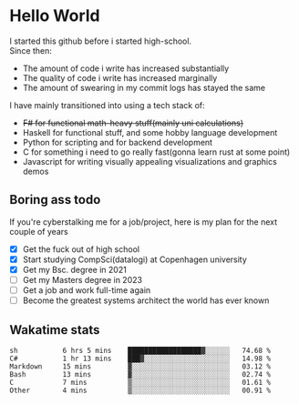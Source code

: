 # Hello World

I started this github before i started high-school.  
Since then:
- The amount of code i write has increased substantially
- The quality of code i write has increased marginally
- The amount of swearing in my commit logs has stayed the same

I have mainly transitioned into using a tech stack of:
- ~~F# for functional math-heavy stuff(mainly uni calculations)~~
- Haskell for functional stuff, and some hobby language development
- Python for scripting and for backend development
- C for something i need to go really fast(gonna learn rust at some point)
- Javascript for writing visually appealing visualizations and graphics demos

## Boring ass todo
If you're cyberstalking me for a job/project, here is my plan for the next couple of years
- [x] Get the fuck out of high school
- [x] Start studying CompSci(datalogi) at Copenhagen university
- [x] Get my Bsc. degree in 2021
- [ ] Get my Masters degree in 2023
- [ ] Get a job and work full-time again
- [ ] Become the greatest systems architect the world has ever known

## Wakatime stats
<!--START_SECTION:waka-->

```text
sh           6 hrs 5 mins    ██████████████████▓░░░░░░   74.68 %
C#           1 hr 13 mins    ███▓░░░░░░░░░░░░░░░░░░░░░   14.98 %
Markdown     15 mins         ▓░░░░░░░░░░░░░░░░░░░░░░░░   03.12 %
Bash         13 mins         ▓░░░░░░░░░░░░░░░░░░░░░░░░   02.74 %
C            7 mins          ▒░░░░░░░░░░░░░░░░░░░░░░░░   01.61 %
Other        4 mins          ▒░░░░░░░░░░░░░░░░░░░░░░░░   00.91 %
```

<!--END_SECTION:waka-->
